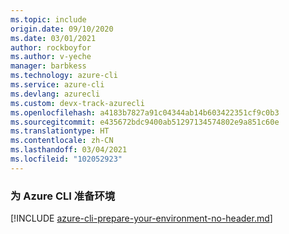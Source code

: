 ```yaml
---
ms.topic: include
origin.date: 09/10/2020
ms.date: 03/01/2021
author: rockboyfor
ms.author: v-yeche
manager: barbkess
ms.technology: azure-cli
ms.service: azure-cli
ms.devlang: azurecli
ms.custom: devx-track-azurecli
ms.openlocfilehash: a4183b7827a91c04344ab14b603422351cf9c0b3
ms.sourcegitcommit: e435672bdc9400ab51297134574802e9a851c60e
ms.translationtype: HT
ms.contentlocale: zh-CN
ms.lasthandoff: 03/04/2021
ms.locfileid: "102052923"
---
```

### <a name="prepare-your-environment-for-the-azure-cli"></a>为 Azure CLI 准备环境

[!INCLUDE [azure-cli-prepare-your-environment-no-header.md](azure-cli-prepare-your-environment-no-header.md)]